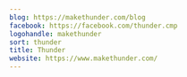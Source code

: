 ```yaml
---
blog: https://makethunder.com/blog
facebook: https://facebook.com/thunder.cmp
logohandle: makethunder
sort: thunder
title: Thunder
website: https://www.makethunder.com/
---
```

